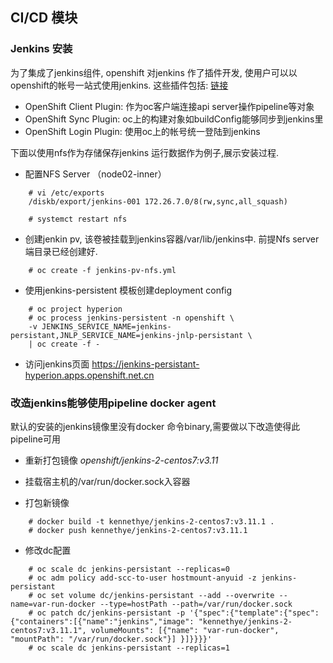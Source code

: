 ## CI/CD 模块

### Jenkins 安装
为了集成了jenkins组件, openshift 对jenkins 作了插件开发, 使用户可以以openshift的帐号一站式使用jenkins.
这些插件包括: [链接](https://github.com/openshift/jenkins)

- OpenShift Client Plugin: 作为oc客户端连接api server操作pipeline等对象
- OpenShift Sync Plugin: oc上的构建对象如buildConfig能够同步到jenkins里
- OpenShift Login Plugin: 使用oc上的帐号统一登陆到jenkins

下面以使用nfs作为存储保存jenkins 运行数据作为例子,展示安装过程.

- 配置NFS Server （node02-inner）

~~~
    # vi /etc/exports
    /diskb/export/jenkins-001 172.26.7.0/8(rw,sync,all_squash)
    
    # systemct restart nfs
~~~

- 创建jenkin pv, 该卷被挂载到jenkins容器/var/lib/jenkins中. 前提Nfs server端目录已经创建好.

~~~
    # oc create -f jenkins-pv-nfs.yml
~~~

- 使用jenkins-persistent 模板创建deployment config

~~~
    # oc project hyperion
    # oc process jenkins-persistent -n openshift \
    -v JENKINS_SERVICE_NAME=jenkins-persistant,JNLP_SERVICE_NAME=jenkins-jnlp-persistant \
    | oc create -f -
~~~

- 访问jenkins页面 https://jenkins-persistant-hyperion.apps.openshift.net.cn

### 改造jenkins能够使用pipeline docker agent

默认的安装的jenkins镜像里没有docker 命令binary,需要做以下改造使得此pipeline可用
- 重新打包镜像 *openshift/jenkins-2-centos7:v3.11*
- 挂载宿主机的/var/run/docker.sock入容器

- 打包新镜像

~~~
    # docker build -t kennethye/jenkins-2-centos7:v3.11.1 .
    # docker push kennethye/jenkins-2-centos7:v3.11.1
~~~

- 修改dc配置

~~~
    # oc scale dc jenkins-persistant --replicas=0
    # oc adm policy add-scc-to-user hostmount-anyuid -z jenkins-persistant
    # oc set volume dc/jenkins-persistant --add --overwrite --name=var-run-docker --type=hostPath --path=/var/run/docker.sock
    # oc patch dc/jenkins-persistant -p '{"spec":{"template":{"spec":{"containers":[{"name":"jenkins","image": "kennethye/jenkins-2-centos7:v3.11.1", volumeMounts": [{"name": "var-run-docker", "mountPath": "/var/run/docker.sock"}] }]}}}}'
    # oc scale dc jenkins-persistant --replicas=1
~~~




